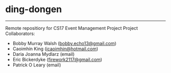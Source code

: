 # ding-dongen
---
Remote repositiory for CS17 Event Management Project
Project Collaborators:
- Bobby Murray Walsh (bobby.echo13@gmail.com)
- Caoimhín King (icaoimhin@hotmail.com)
- Daria Joanna Mydlarz (email)
- Eric Bickerdyke (firework2117@gmail.com)
- Patrick O Leary (email)
